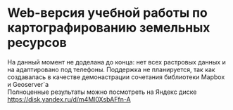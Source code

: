 # Web-версия учебной работы по картографированию земельных ресурсов
На данный момент не доделана до конца: нет всех растровых данных и на адаптировано под телефоны. Поддержка не планируется, так как создавалась в качестве демонастрации сочетания библиотеки Mapbox и Geoserver`а <br>
Полноценные результаты можно посмотреть на Яндекс диске https://disk.yandex.ru/d/m4Ml0XsbAFfn-A
